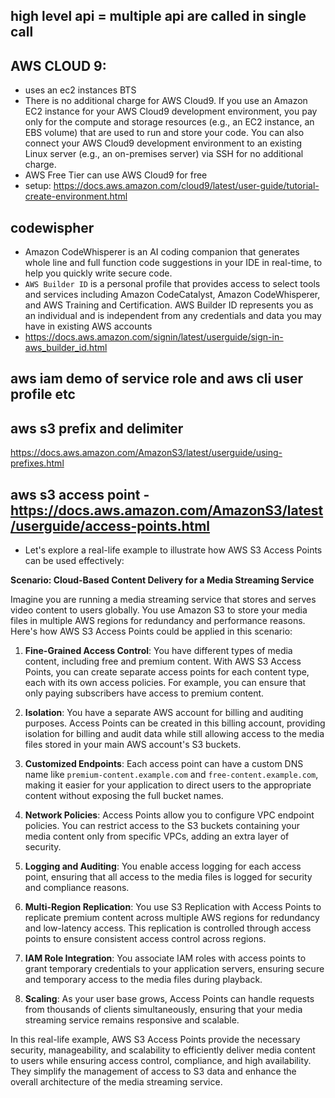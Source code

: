 ## high level api = multiple api are called in single call

## AWS CLOUD 9:
- uses an ec2 instances BTS
- There is no additional charge for AWS Cloud9. If you use an Amazon EC2 instance for your AWS Cloud9 development environment, you pay only for the compute and storage resources (e.g., an EC2 instance, an EBS volume) that are used to run and store your code. You can also connect your AWS Cloud9 development environment to an existing Linux server (e.g., an on-premises server) via SSH for no additional charge.
-  AWS Free Tier can use AWS Cloud9 for free
- setup: https://docs.aws.amazon.com/cloud9/latest/user-guide/tutorial-create-environment.html

## codewispher
- Amazon CodeWhisperer is an AI coding companion that generates whole line and full function code suggestions in your IDE in real-time, to help you quickly write secure code.
- `AWS Builder ID` is a personal profile that provides access to select tools and services including Amazon CodeCatalyst, Amazon CodeWhisperer, and AWS Training and Certification. AWS Builder ID represents you as an individual and is independent from any credentials and data you may have in existing AWS accounts
- https://docs.aws.amazon.com/signin/latest/userguide/sign-in-aws_builder_id.html

## aws iam demo of service role and aws cli user profile etc

## aws s3 prefix and delimiter
https://docs.aws.amazon.com/AmazonS3/latest/userguide/using-prefixes.html

## aws s3 access point - https://docs.aws.amazon.com/AmazonS3/latest/userguide/access-points.html
- Let's explore a real-life example to illustrate how AWS S3 Access Points can be used effectively:

**Scenario: Cloud-Based Content Delivery for a Media Streaming Service**

Imagine you are running a media streaming service that stores and serves video content to users globally. You use Amazon S3 to store your media files in multiple AWS regions for redundancy and performance reasons. Here's how AWS S3 Access Points could be applied in this scenario:

1. **Fine-Grained Access Control**: You have different types of media content, including free and premium content. With AWS S3 Access Points, you can create separate access points for each content type, each with its own access policies. For example, you can ensure that only paying subscribers have access to premium content.

2. **Isolation**: You have a separate AWS account for billing and auditing purposes. Access Points can be created in this billing account, providing isolation for billing and audit data while still allowing access to the media files stored in your main AWS account's S3 buckets.

3. **Customized Endpoints**: Each access point can have a custom DNS name like `premium-content.example.com` and `free-content.example.com`, making it easier for your application to direct users to the appropriate content without exposing the full bucket names.

4. **Network Policies**: Access Points allow you to configure VPC endpoint policies. You can restrict access to the S3 buckets containing your media content only from specific VPCs, adding an extra layer of security.

5. **Logging and Auditing**: You enable access logging for each access point, ensuring that all access to the media files is logged for security and compliance reasons.

6. **Multi-Region Replication**: You use S3 Replication with Access Points to replicate premium content across multiple AWS regions for redundancy and low-latency access. This replication is controlled through access points to ensure consistent access control across regions.

7. **IAM Role Integration**: You associate IAM roles with access points to grant temporary credentials to your application servers, ensuring secure and temporary access to the media files during playback.

8. **Scaling**: As your user base grows, Access Points can handle requests from thousands of clients simultaneously, ensuring that your media streaming service remains responsive and scalable.

In this real-life example, AWS S3 Access Points provide the necessary security, manageability, and scalability to efficiently deliver media content to users while ensuring access control, compliance, and high availability. They simplify the management of access to S3 data and enhance the overall architecture of the media streaming service.
